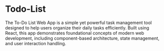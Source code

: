 # Todo-List
The To-Do List Web App is a simple yet powerful task management tool designed to help users organize their daily tasks efficiently. Built using React, this app demonstrates foundational concepts of modern web development, including component-based architecture, state management, and user interaction handling.
